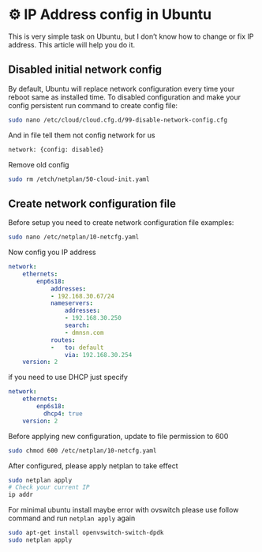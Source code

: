 # :gear: IP Address config in Ubuntu

This is very simple task on Ubuntu, but I don’t know how to change or fix IP address. This article will help you do it.

## Disabled initial network config

By default, Ubuntu will replace network configuration every time your reboot same as installed time. To disabled configuration and make your config persistent run command to create config file:
```sh
sudo nano /etc/cloud/cloud.cfg.d/99-disable-network-config.cfg
```

And in file tell them not config network for us
```sh
network: {config: disabled}
```

Remove old config
```sh
sudo rm /etch/netplan/50-cloud-init.yaml
```

## Create network configuration file

Before setup you need to create network configuration file examples:
```sh
sudo nano /etc/netplan/10-netcfg.yaml
```

Now config you IP address
```yaml
network:
    ethernets:
        enp6s18:
            addresses:
            - 192.168.30.67/24
            nameservers:
                addresses:
                - 192.168.30.250
                search:
                - dmnsn.com
            routes:
            -   to: default
                via: 192.168.30.254
    version: 2
```

if you need to use DHCP just specify
```yaml
network:
    ethernets:
        enp6s18:
          dhcp4: true
    version: 2
```

Before applying new configuration, update to file permission to 600
```sh
sudo chmod 600 /etc/netplan/10-netcfg.yaml
```

After configured, please apply netplan to take effect
```sh
sudo netplan apply
# Check your current IP
ip addr
```

For minimal ubuntu install maybe error with ovswitch please use follow command and run `netplan apply` again
```sh 
sudo apt-get install openvswitch-switch-dpdk
sudo netplan apply
```
